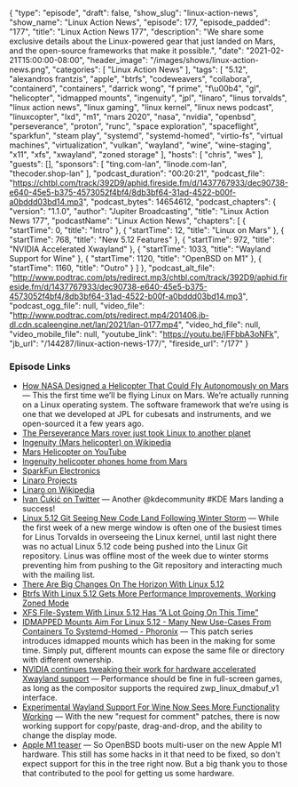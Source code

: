 {
  "type": "episode",
  "draft": false,
  "show_slug": "linux-action-news",
  "show_name": "Linux Action News",
  "episode": 177,
  "episode_padded": "177",
  "title": "Linux Action News 177",
  "description": "We share some exclusive details about the Linux-powered gear that just landed on Mars, and the open-source frameworks that make it possible.",
  "date": "2021-02-21T15:00:00-08:00",
  "header_image": "/images/shows/linux-action-news.png",
  "categories": [
    "Linux Action News"
  ],
  "tags": [
    "5.12",
    "alexandros frantzis",
    "apple",
    "btrfs",
    "codeweavers",
    "collabora",
    "containerd",
    "containers",
    "darrick wong",
    "f prime",
    "f\u00b4",
    "gl",
    "helicopter",
    "idmapped mounts",
    "ingenuity",
    "jpl",
    "linaro",
    "linus torvalds",
    "linux action news",
    "linux gaming",
    "linux kernel",
    "linux news podcast",
    "linuxcopter",
    "lxd",
    "m1",
    "mars 2020",
    "nasa",
    "nvidia",
    "openbsd",
    "perseverance",
    "proton",
    "runc",
    "space exploration",
    "spaceflight",
    "sparkfun",
    "steam play",
    "systemd",
    "systemd-homed",
    "virtio-fs",
    "virtual machines",
    "virtualization",
    "vulkan",
    "wayland",
    "wine",
    "wine-staging",
    "x11",
    "xfs",
    "xwayland",
    "zoned storage"
  ],
  "hosts": [
    "chris",
    "wes"
  ],
  "guests": [],
  "sponsors": [
    "ting.com-lan",
    "linode.com-lan",
    "thecoder.shop-lan"
  ],
  "podcast_duration": "00:20:21",
  "podcast_file": "https://chtbl.com/track/392D9/aphid.fireside.fm/d/1437767933/dec90738-e640-45e5-b375-4573052f4bf4/8db3bf64-31ad-4522-b00f-a0bddd03bd14.mp3",
  "podcast_bytes": 14654612,
  "podcast_chapters": {
    "version": "1.1.0",
    "author": "Jupiter Broadcasting",
    "title": "Linux Action News 177",
    "podcastName": "Linux Action News",
    "chapters": [
      {
        "startTime": 0,
        "title": "Intro"
      },
      {
        "startTime": 12,
        "title": "Linux on Mars"
      },
      {
        "startTime": 768,
        "title": "New 5.12 Features"
      },
      {
        "startTime": 972,
        "title": "NVIDIA Accelerated Xwayland"
      },
      {
        "startTime": 1033,
        "title": "Wayland Support for Wine"
      },
      {
        "startTime": 1120,
        "title": "OpenBSD on M1"
      },
      {
        "startTime": 1160,
        "title": "Outro"
      }
    ]
  },
  "podcast_alt_file": "http://www.podtrac.com/pts/redirect.mp3/chtbl.com/track/392D9/aphid.fireside.fm/d/1437767933/dec90738-e640-45e5-b375-4573052f4bf4/8db3bf64-31ad-4522-b00f-a0bddd03bd14.mp3",
  "podcast_ogg_file": null,
  "video_file": "http://www.podtrac.com/pts/redirect.mp4/201406.jb-dl.cdn.scaleengine.net/lan/2021/lan-0177.mp4",
  "video_hd_file": null,
  "video_mobile_file": null,
  "youtube_link": "https://youtu.be/jFFbbA3oNFk",
  "jb_url": "/144287/linux-action-news-177/",
  "fireside_url": "/177"
}


### Episode Links

  * [How NASA Designed a Helicopter That Could Fly Autonomously on Mars](https://spectrum.ieee.org/automaton/aerospace/robotic-exploration/nasa-designed-perseverance-helicopter-rover-fly-autonomously-mars "How NASA Designed a Helicopter That Could Fly Autonomously on Mars") — This the first time we’ll be flying Linux on Mars. We’re actually running on a Linux operating system. The software framework that we’re using is one that we developed at JPL for cubesats and instruments, and we open-sourced it a few years ago. 
  * [The Perseverance Mars rover just took Linux to another planet](https://www.techradar.com/news/the-perseverance-mars-rover-is-running-linux "The Perseverance Mars rover just took Linux to another planet")
  * [Ingenuity (Mars helicopter) on Wikipedia](https://en.wikipedia.org/wiki/Ingenuity_\(Mars_helicopter\)#Development "Ingenuity \(Mars helicopter\) on Wikipedia")
  * [Mars Helicopter on YouTube](https://www.youtube.com/watch?v=GhsZUZmJvaM "Mars Helicopter on YouTube")
  * [Ingenuity helicopter phones home from Mars](https://edition.cnn.com/2021/02/20/world/mars-ingenuity-helicopter-update-scn-trnd/index.html "Ingenuity helicopter phones home from Mars")
  * [SparkFun Electronics](https://www.sparkfun.com/ "SparkFun Electronics")
  * [Linaro Projects](https://www.linaro.org/projects/ "Linaro Projects")
  * [Linaro on Wikipedia](https://en.wikipedia.org/wiki/Linaro "Linaro on Wikipedia")
  * [Ivan Čukić on Twitter](https://twitter.com/ivan_cukic/status/1362722727560425476 "Ivan Čukić on Twitter") — Another @kdecommunity #KDE Mars landing a success! 
  * [Linux 5.12 Git Seeing New Code Land Following Winter Storm](https://www.phoronix.com/scan.php?page=news_item&px=Linux-Git-Activity-Resumes "Linux 5.12 Git Seeing New Code Land Following Winter Storm") — While the first week of a new merge window is often one of the busiest times for Linus Torvalds in overseeing the Linux kernel, until last night there was no actual Linux 5.12 code being pushed into the Linux Git repository. Linus was offline most of the week due to winter storms preventing him from pushing to the Git repository and interacting much with the mailing list. 
  * [There Are Big Changes On The Horizon With Linux 5.12](https://www.phoronix.com/scan.php?page=news_item&px=Linux-5.12-Changes-Pending "There Are Big Changes On The Horizon With Linux 5.12")
  * [Btrfs With Linux 5.12 Gets More Performance Improvements, Working Zoned Mode](https://www.phoronix.com/scan.php?page=news_item&px=Linux-5.12-Btrfs "Btrfs With Linux 5.12 Gets More Performance Improvements, Working Zoned Mode")
  * [XFS File-System With Linux 5.12 Has “A Lot Going On This Time”](https://www.phoronix.com/scan.php?page=news_item&px=Linux-5.12-XFS&utm_source=feedburner&utm_medium=feed&utm_campaign=Feed%3A+Phoronix+%28Phoronix%29 "XFS File-System With Linux 5.12 Has “A Lot Going On This Time”")
  * [IDMAPPED Mounts Aim For Linux 5.12 - Many New Use-Cases From Containers To Systemd-Homed - Phoronix](https://www.phoronix.com/scan.php?page=news_item&px=IDMAPPED-Mounts-Linux-5.12 "IDMAPPED Mounts Aim For Linux 5.12 - Many New Use-Cases From Containers To Systemd-Homed - Phoronix") — This patch series introduces idmapped mounts which has been in the making for some time. Simply put, different mounts can expose the same file or directory with different ownership.
  * [NVIDIA continues tweaking their work for hardware accelerated Xwayland support](https://www.gamingonlinux.com/2021/02/nvidia-continues-tweaking-their-work-for-hardware-accelerated-xwayland-support "NVIDIA continues tweaking their work for hardware accelerated Xwayland support") — Performance should be fine in full-screen games, as long as the compositor supports the required zwp_linux_dmabuf_v1 interface. 
  * [Experimental Wayland Support For Wine Now Sees More Functionality Working](https://www.phoronix.com/scan.php?page=news_item&px=Wayland-Wine-RFC-Feb-2021 "Experimental Wayland Support For Wine Now Sees More Functionality Working") — With the new "request for comment" patches, there is now working support for copy/paste, drag-and-drop, and the ability to change the display mode. 
  * [Apple M1 teaser](https://marc.info/?l=openbsd-arm&m=161386122115249&w=2 "Apple M1 teaser") — So OpenBSD boots multi-user on the new Apple M1 hardware. This still has some hacks in it that need to be fixed, so don't expect support for this in the tree right now. But a big thank you to those that contributed to the pool for getting us some hardware. 


